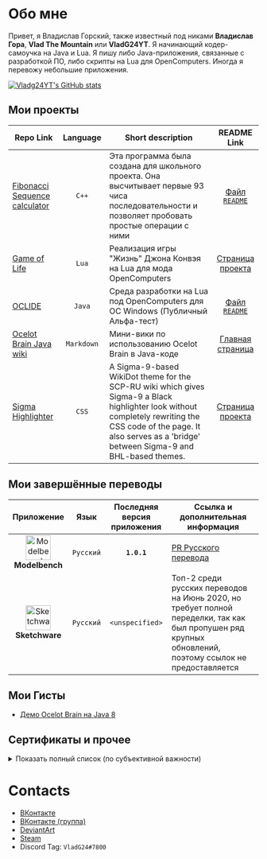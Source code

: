 # Обо мне

Привет, я Владислав Горский, также известный под никами **Владислав Гора**, **Vlad The Mountain** или **VladG24YT**. Я начинающий кодер-самоучка на Java и Lua. Я пишу либо Java-приложения, связанные с разработкой ПО, либо скрипты на Lua для OpenComputers. Иногда я перевожу небольшие приложения.

[![Vladg24YT's GitHub stats](https://github-readme-stats.vercel.app/api?username=Vladg24YT&include_all_commits=true&show_icons=true&theme=gruvbox)](https://github.com/anuraghazra/github-readme-stats)

## Мои проекты

| Repo Link | Language | Short description | README Link |
| --- | :----: | --- | :---: |
| [Fibonacci Sequence calculator](https://github.com/Vladg24YT/Fibonacci-Sequence-calculator) | `C++` | Эта программа была создана для школьного проекта. Она высчитывает первые 93 чиса последовательности и позволяет пробовать простые операции с ними | [Файл `README`](https://github.com/Vladg24YT/Fibonacci-Sequence-calculator/blob/master/README.md) |
| [Game of Life](https://github.com/Vladg24YT/Game-Of-Life) | `Lua` | Реализация игры "Жизнь" Джона Конвэя на Lua для мода OpenComputers | [Страница проекта](https://vladg24yt.github.io/Game-Of-Life) |
| [OCLIDE](https://github.com/Vladg24YT/Oclide) | `Java` | Среда разработки на Lua под OpenComputers для ОС Windows (Публичный Альфа-тест) | [Файл `README`](https://github.com/Vladg24YT/OCLIDE/blob/master/README.md) |
| [Ocelot Brain Java wiki](https://github.com/Vladg24YT/Ocelot-Java-Wiki) | `Markdown` | Мини-вики по использованию Ocelot Brain в Java-коде | [Главная страница](https://vladg24yt.github.io/Ocelot-Java-Wiki/en/index) |
| [Sigma Highlighter](https://github.com/Vladg24YT/Sigma-Highlighter) | `CSS` | A Sigma-9-based WikiDot theme for the SCP-RU wiki which gives Sigma-9 a Black highlighter look without completely rewriting the CSS code of the page. It also serves as a 'bridge' between Sigma-9 and BHL-based themes. | [Страница проекта](https://vladg24yt.github.io/Sigma-Highlighter) |

## Мои завершённые переводы

| Приложение | Язык | Последняя версия приложения | Ссылка и дополнительная информация |
| :---: | :----: | :---: | --- |
| <img align="center" alt="Modelbench" src="https://raw.githubusercontent.com/Nimikita/Modelbench/master/options/windows/icons/icon.ico" width="50" height="50"><b>Modelbench</b> | `Русский` | **`1.0.1`** | [PR Русского перевода](https://github.com/Nimikita/Modelbench/pull/1)
| <img align="center" alt="Sketchware" src="https://raw.githubusercontent.com/sketchware/sketchware.github.io/master/img/logo.png" width="50" height="50"><b>Sketchware</b> | `Русский` | `<unspecified>` | Топ-2 среди русских переводов на Июнь 2020, но требует полной переделки, так как был пропушен ряд крупных обновлений, поэтому ссылок не предоставляется |

## Мои Гисты
* [Демо Ocelot Brain на Java 8](https://gist.github.com/Vladg24YT/dcbb1ed68658122f21e8edcf32f0db6d)

## Сертификаты и прочее
<details>
  <summary>Показать полный список (по субъективной важности)</summary>  
  
  ### Свидетельство о профессии рабочего, должности служащего
  Программа профессионального обучения **Оператор электронно-вычислительных и вычислительных машин**  
  *Государственное Бюджетное профессиональное образовательное учреждение города Москвы «Колледж индустрии гостеприимства и менеджмента № 23», выдан 24 апреля 2020**  

  ### Сертификат о завершении
  Онлайн-курс **Pre-Intermediate (A2)**  
  *Englex online english language school, 2019*  
  Оценка: **B**
  
  ### Сертификат о завершении
  Онлайн-курс **Java Tutorial**  
  *Sololearn, выдан 10 июля 2017*
  
  ### Сертификат о завершении
  Онлайн-курс **C++ Tutorial**  
  *Sololearn, выдан 22 июня 2018*
  
  ### Сертификат о завершении
  Онлайн-курс **JavaScript Tutorial**  
  *Sololearn, выдан 22 июня 2018*
  
</details>

# Contacts

- [ВКонтакте](https://vk.com/vladg24yt)
- [ВКонтакте (группа)](https://vk.com/ru_vtm_app)
- [DeviantArt](https://www.deviantart.com/vladg24yt)
- [Steam](https://steamcommunity.com/id/vladg24yt)
- Discord Tag: `VladG24#7800`
